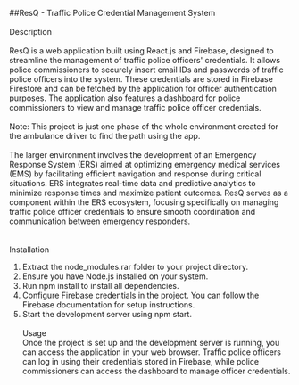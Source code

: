 ##ResQ - Traffic Police Credential Management System <br><br>
Description<br><br>
ResQ is a web application built using React.js and Firebase, designed to streamline the management of traffic police officers' credentials. It allows police commissioners to securely insert email IDs and passwords of traffic police officers into the system. These credentials are stored in Firebase Firestore and can be fetched by the application for officer authentication purposes. The application also features a dashboard for police commissioners to view and manage traffic police officer credentials.
<br><br>
Note: This project is just one phase of the whole environment created for the ambulance driver to find the path using the app.
<br><br>
The larger environment involves the development of an Emergency Response System (ERS) aimed at optimizing emergency medical services (EMS) by facilitating efficient navigation and response during critical situations. ERS integrates real-time data and predictive analytics to minimize response times and maximize patient outcomes. ResQ serves as a component within the ERS ecosystem, focusing specifically on managing traffic police officer credentials to ensure smooth coordination and communication between emergency responders.
<br><br><br>
Installation<br>
1. Extract the node_modules.rar folder to your project directory.<br>
2. Ensure you have Node.js installed on your system.<br>
3. Run npm install to install all dependencies.<br>
4. Configure Firebase credentials in the project. You can follow the Firebase documentation for setup instructions.<br>
5. Start the development server using npm start.<br><br>
Usage<br>
Once the project is set up and the development server is running, you can access the application in your web browser. Traffic police officers can log in using their credentials stored in Firebase, while police commissioners can access the dashboard to manage officer credentials.
